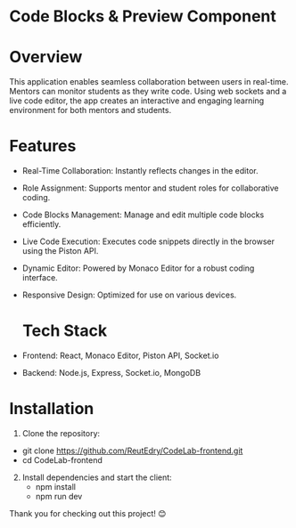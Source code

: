 # Code Blocks & Preview Component

  # Overview

This application enables seamless collaboration between users in real-time. Mentors can monitor students as they write code. Using web sockets and a live code editor, the app creates an interactive and engaging learning environment for both mentors and students.

  # Features

* Real-Time Collaboration: Instantly reflects changes in the editor.
* Role Assignment: Supports mentor and student roles for collaborative coding.
* Code Blocks Management: Manage and edit multiple code blocks efficiently.
* Live Code Execution: Executes code snippets directly in the browser using the Piston API.
* Dynamic Editor: Powered by Monaco Editor for a robust coding interface.
* Responsive Design: Optimized for use on various devices.

  # Tech Stack

* Frontend: React, Monaco Editor, Piston API, Socket.io
* Backend: Node.js, Express, Socket.io, MongoDB

# Installation

1. Clone the repository:
  * git clone https://github.com/ReutEdry/CodeLab-frontend.git
  * cd CodeLab-frontend
2. Install dependencies and start the client:
   * npm install
   * npm run dev

Thank you for checking out this project! 😊
